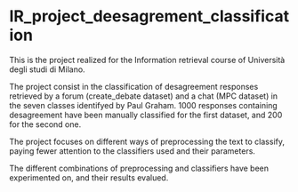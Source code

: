 # IR_project_deesagrement_classification

This is the project realized for the Information retrieval course of Università degli studi di Milano.

The project consist in the classification of desagreement responses retrieved by a forum (create_debate dataset) and a chat (MPC dataset) in the seven classes identifyed by Paul Graham.
1000 responses containing desagreement have been manually classified for the first dataset, and 200 for the second one.

The project focuses on different ways of preprocessing the text to classify, paying fewer attention to the classifiers used and their parameters.

The different combinations of preprocessing and classifiers have been experimented on, and their results evalued.
